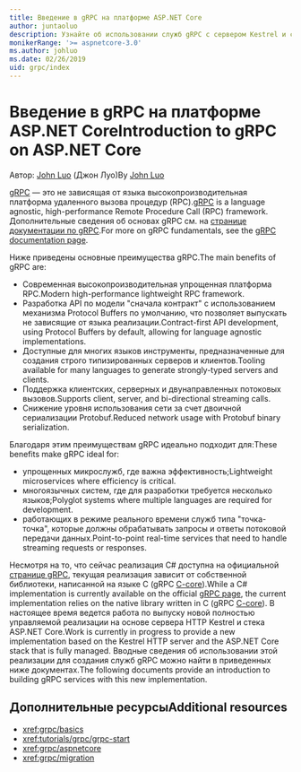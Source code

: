 ```yaml
---
title: Введение в gRPC на платформе ASP.NET Core
author: juntaoluo
description: Узнайте об использовании служб gRPC с сервером Kestrel и стеком ASP.NET Core.
monikerRange: '>= aspnetcore-3.0'
ms.author: johluo
ms.date: 02/26/2019
uid: grpc/index
---
```

# <a name="introduction-to-grpc-on-aspnet-core"></a><span data-ttu-id="879b2-103">Введение в gRPC на платформе ASP.NET Core</span><span class="sxs-lookup"><span data-stu-id="879b2-103">Introduction to gRPC on ASP.NET Core</span></span>

<span data-ttu-id="879b2-104">Автор: [John Luo](https://github.com/juntaoluo) (Джон Луо)</span><span class="sxs-lookup"><span data-stu-id="879b2-104">By [John Luo](https://github.com/juntaoluo)</span></span>

<span data-ttu-id="879b2-105">[gRPC](https://grpc.io/docs/guides/) — это не зависящая от языка высокопроизводительная платформа удаленного вызова процедур (RPC).</span><span class="sxs-lookup"><span data-stu-id="879b2-105">[gRPC](https://grpc.io/docs/guides/) is a language agnostic, high-performance Remote Procedure Call (RPC) framework.</span></span> <span data-ttu-id="879b2-106">Дополнительные сведения об основах gRPC см. на [странице документации по gRPC](https://grpc.io/docs/).</span><span class="sxs-lookup"><span data-stu-id="879b2-106">For more on gRPC fundamentals, see the [gRPC documentation page](https://grpc.io/docs/).</span></span>

<span data-ttu-id="879b2-107">Ниже приведены основные преимущества gRPC.</span><span class="sxs-lookup"><span data-stu-id="879b2-107">The main benefits of gRPC are:</span></span>
* <span data-ttu-id="879b2-108">Современная высокопроизводительная упрощенная платформа RPC.</span><span class="sxs-lookup"><span data-stu-id="879b2-108">Modern high-performance lightweight RPC framework.</span></span>
* <span data-ttu-id="879b2-109">Разработка API по модели "сначала контракт" с использованием механизма Protocol Buffers по умолчанию, что позволяет выпускать не зависящие от языка реализации.</span><span class="sxs-lookup"><span data-stu-id="879b2-109">Contract-first API development, using Protocol Buffers by default, allowing for language agnostic implementations.</span></span>
* <span data-ttu-id="879b2-110">Доступные для многих языков инструменты, предназначенные для создания строго типизированных серверов и клиентов.</span><span class="sxs-lookup"><span data-stu-id="879b2-110">Tooling available for many languages to generate strongly-typed servers and clients.</span></span>
* <span data-ttu-id="879b2-111">Поддержка клиентских, серверных и двунаправленных потоковых вызовов.</span><span class="sxs-lookup"><span data-stu-id="879b2-111">Supports client, server, and bi-directional streaming calls.</span></span>
* <span data-ttu-id="879b2-112">Снижение уровня использования сети за счет двоичной сериализации Protobuf.</span><span class="sxs-lookup"><span data-stu-id="879b2-112">Reduced network usage with Protobuf binary serialization.</span></span>

<span data-ttu-id="879b2-113">Благодаря этим преимуществам gRPC идеально подходит для:</span><span class="sxs-lookup"><span data-stu-id="879b2-113">These benefits make gRPC ideal for:</span></span>
* <span data-ttu-id="879b2-114">упрощенных микрослужб, где важна эффективность;</span><span class="sxs-lookup"><span data-stu-id="879b2-114">Lightweight microservices where efficiency is critical.</span></span>
* <span data-ttu-id="879b2-115">многоязычных систем, где для разработки требуется несколько языков;</span><span class="sxs-lookup"><span data-stu-id="879b2-115">Polyglot systems where multiple languages are required for development.</span></span>
* <span data-ttu-id="879b2-116">работающих в режиме реального времени служб типа "точка-точка", которые должны обрабатывать запросы и ответы потоковой передачи данных.</span><span class="sxs-lookup"><span data-stu-id="879b2-116">Point-to-point real-time services that need to handle streaming requests or responses.</span></span>

<span data-ttu-id="879b2-117">Несмотря на то, что сейчас реализация C# доступна на официальной [странице gRPC](https://grpc.io/docs/quickstart/csharp.html), текущая реализация зависит от собственной библиотеки, написанной на языке C (gRPC [C-core](https://grpc.io/blog/grpc-stacks)).</span><span class="sxs-lookup"><span data-stu-id="879b2-117">While a C# implementation is currently available on the official [gRPC page](https://grpc.io/docs/quickstart/csharp.html), the current implementation relies on the native library written in C (gRPC [C-core](https://grpc.io/blog/grpc-stacks)).</span></span> <span data-ttu-id="879b2-118">В настоящее время ведется работа по выпуску новой полностью управляемой реализации на основе сервера HTTP Kestrel и стека ASP.NET Core.</span><span class="sxs-lookup"><span data-stu-id="879b2-118">Work is currently in progress to provide a new implementation based on the Kestrel HTTP server and the ASP.NET Core stack that is fully managed.</span></span> <span data-ttu-id="879b2-119">Вводные сведения об использовании этой реализации для создания служб gRPC можно найти в приведенных ниже документах.</span><span class="sxs-lookup"><span data-stu-id="879b2-119">The following documents provide an introduction to building gRPC services with this new implementation.</span></span>

## <a name="additional-resources"></a><span data-ttu-id="879b2-120">Дополнительные ресурсы</span><span class="sxs-lookup"><span data-stu-id="879b2-120">Additional resources</span></span>

* <xref:grpc/basics>
* <xref:tutorials/grpc/grpc-start>
* <xref:grpc/aspnetcore>
* <xref:grpc/migration>
